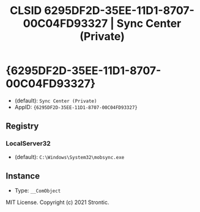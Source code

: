﻿---
title: "CLSID 6295DF2D-35EE-11D1-8707-00C04FD93327 | Sync Center (Private)"
excerpt: What is COM-Object CLSID 6295DF2D-35EE-11D1-8707-00C04FD93327?
---

# {6295DF2D-35EE-11D1-8707-00C04FD93327}

* (default): `Sync Center (Private)`
* AppID: `{6295DF2D-35EE-11D1-8707-00C04FD93327}`

## Registry


### LocalServer32

* (default): `C:\Windows\System32\mobsync.exe`

## Instance

* Type: `__ComObject`

MIT License. Copyright (c) 2021 Strontic.


